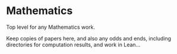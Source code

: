 # Mathematics
Top level for any Mathematics work.

Keep copies of papers here, and also any odds and ends, including directories for computation results, and work in Lean...
